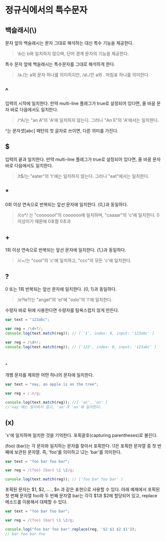 # 정규식에서의 특수문자

## 백슬래시(\\)

문자 앞의 백슬래시는 문자 그대로 해석하는 대신 특수 기능을 제공한다.

> \\b는 b와 일치하지 않으며, 단어 경계 문자의 기능을 제공한다.

특수 문자 앞에 백슬래시는 특수문자를 그대로 해석하게 한다.

> /a./는 a와 문자 하나를 의미하지만, /a\\./은 a와 . 마침표 하나를 의미한다.

## ^

입력의 시작에 일치한다. 만약 multi-line 플래그가 true로 설정되어 있다면, 줄 바꿈 문자 바로 다음에서도 일치한다.

> /^A/는 "an A"의 'A'에 일치하지 않는다. 그러나 "An E"의 'A'에서는 일치한다.

^는 문자셋[abc] 패턴의 첫 글자로 쓰이면, 다른 의미를 가진다.

## $

입력의 끝과 일치한다. 만약 multi-line 플래그가 true로 설정되어 있다면, 줄 바꿈 문자 바로 다음에서도 일치한다.

> /t$/는 "eater"의 't'에는 일치하지 않는다. 그러나 "eat"에서는 일치한다.

## \*

0회 이상 연속으로 반복되는 앞선 문자에 일치한다. {0,}과 동일하다.

> /co*/ 는 "cooooool"의 coooooo에 일치하며, "caaaar"의 'c'에 일치한다.
> 0 이상이기 때문에 0포함 0초과

## +

1회 이상 연속으로 반복되는 앞선 문자에 일치한다. {1,}과 동일하다.

> /c+/는 "cool"의 'c'에 일치하고, "ccc"의 모든 'c'에 일치한다.

## ?

0 또는 1회 반복되는 앞선 문자에 일치한다. {0, 1}과 동일하다.

> /e?le?/는 "angel"의 'el'에 "oslo"의 'l'에 일치한다.

수량자 바로 뒤에 사용한다면 수량자를 탐욕스럽지 않게 만든다.
```javascript
var text = "123abc";

var reg = /\d+?/;
console.log(text.match(reg)); // [ '1', index: 0, input: '123abc' ]

var reg = /\d+/;
console.log(text.match(reg)); // ['123', index: 0, input: '123abc' ]
```

## .

개행 문자를 제외한 어떤 하나의 문자에 일치한다.
```javascript
var text = "nay, an apple is on the tree";

var reg = /.n/g;

console.log(text.match(reg)); //[ 'an', 'on' ]
//'nay'에는 일치하지 않고, 'an'과 'on'에 일치한다.
```

## (x)

'x'에 일치하며 일치한 것을 기억한다. 포획괄호(capturing parentheses)로 불린다.

(foo) (bar)는 각 문자와 일치하는 문자를 찾아서 포획한다. \\1은 포획한 문자열 중 첫 번째에 보관된 문자열. 즉, 'foo'를 의미하고 \\2는 'bar'를 의미한다.

```javascript
var text = "foo bar foo bar";

var reg = /(foo) (bar) \1 \2/g;

console.log(text.match(reg)); // ['foo bar foo bar' ]
```

포획된 문자는 $1, $2, ... , $n 과 같은 표현으로 사용할 수 있다. 아래 예제에서 포획된 첫 번째 문자열 foo와 두 번째 문자열 bar는 각각 $1과 $2에 할당되어 있고, replace 메소드를 이용해서 대체할 수 있다.

```javascript
var text = "foo bar foo bar";

var reg = /(foo) (bar) \1 \2/g;

console.log("foo bar foo bar".replace(reg, '$2 $1 $2 $1'));
// bar foo bar foo
```






